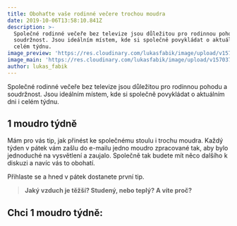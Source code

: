```yaml
---
title: Obohaťte vaše rodinné večere trochou moudra
date: 2019-10-06T13:58:10.841Z
description: >-
  Společné rodinné večeře bez televize jsou důležitou pro rodinnou pohodu a
  soudržnost. Jsou ideálním místem, kde si společně povykládat o aktuálním dni i
  celém týdnu.
image_preview: 'https://res.cloudinary.com/lukasfabik/image/upload/v1570375880/blog/place.png'
image_main: 'https://res.cloudinary.com/lukasfabik/image/upload/v1570373685/blog/blank.png'
author: lukas_fabik
---
```

Společné rodinné večeře bez televize jsou důležitou pro rodinnou pohodu a soudržnost. Jsou ideálním místem, kde si společně povykládat o aktuálním dni i celém týdnu. 

## 1 moudro týdně

Mám pro vás tip, jak přinést ke společnému stoulu i trochu moudra. Každý týden v pátek vám zašlu do e-mailu jedno moudro zpracované tak, aby bylo jednoduché na vysvětlení a zaujalo. Společně tak budete mít něco dalšího k diskuzi a navíc vás to obohatí.

Přihlaste se a hned v pátek dostanete první tip. 

> **Jaký vzduch je těžší? Studený, nebo teplý? A víte proč?**



## Chci 1 moudro týdně:

<script charset="utf-8" type="text/javascript" src="//js.hsforms.net/forms/shell.js"></script>

<script>
  hbspt.forms.create({
	portalId: "5560121",
	formId: "f8a77c4b-5a03-4bf7-9f4f-04c4b5b8962d"
});
</script>
